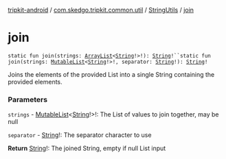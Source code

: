 [tripkit-android](../../index.md) / [com.skedgo.tripkit.common.util](../index.md) / [StringUtils](index.md) / [join](./join.md)

# join

`static fun join(strings: `[`ArrayList`](https://docs.oracle.com/javase/7/docs/api/java/util/ArrayList.html)`<`[`String`](https://kotlinlang.org/api/latest/jvm/stdlib/kotlin/-string/index.html)`!>!): `[`String`](https://kotlinlang.org/api/latest/jvm/stdlib/kotlin/-string/index.html)`!``static fun join(strings: `[`MutableList`](https://kotlinlang.org/api/latest/jvm/stdlib/kotlin.collections/-mutable-list/index.html)`<`[`String`](https://kotlinlang.org/api/latest/jvm/stdlib/kotlin/-string/index.html)`!>!, separator: `[`String`](https://kotlinlang.org/api/latest/jvm/stdlib/kotlin/-string/index.html)`!): `[`String`](https://kotlinlang.org/api/latest/jvm/stdlib/kotlin/-string/index.html)`!`

Joins the elements of the provided List into a single String containing the provided elements.

### Parameters

`strings` - [MutableList](https://kotlinlang.org/api/latest/jvm/stdlib/kotlin.collections/-mutable-list/index.html)&lt;[String](https://kotlinlang.org/api/latest/jvm/stdlib/kotlin/-string/index.html)!&gt;!: The List of values to join together, may be null

`separator` - [String](https://kotlinlang.org/api/latest/jvm/stdlib/kotlin/-string/index.html)!: The separator character to use

**Return**
[String](https://kotlinlang.org/api/latest/jvm/stdlib/kotlin/-string/index.html)!: The joined String, empty if null List input


